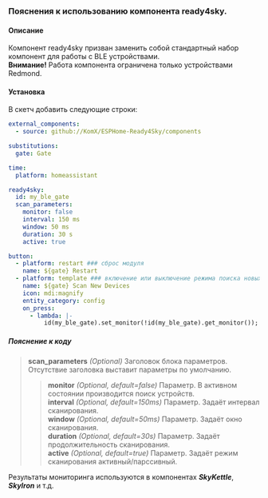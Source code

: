 ### Пояснения к использованию компонента ready4sky.
#### Описание
Компонент ready4sky призван заменить собой стандартный набор компонент для работы с BLE устройствами.  
**Внимание!** Работа компонента ограничена только устройствами Redmond.
#### Установка
В скетч добавить следующие строки:
```yml
external_components:
  - source: github://KomX/ESPHome-Ready4Sky/components

substitutions:
  gate: Gate

time:
  platform: homeassistant 

ready4sky:
  id: my_ble_gate
  scan_parameters:
    monitor: false
    interval: 150 ms 
    window: 50 ms
    duration: 30 s
    active: true

button:
  - platform: restart ### сброс модуля
    name: ${gate} Restart
  - platform: template ### включение или выключение режима поиска новых устройст
    name: ${gate} Scan New Devices
    icon: mdi:magnify
    entity_category: config
    on_press:
      - lambda: |-
          id(my_ble_gate).set_monitor(!id(my_ble_gate).get_monitor());
```
##### Пояснение к коду
>**scan_parameters** *(Optional)* Заголовок блока параметров. Отсутствие заголовка выставит параметры по умолчанию.
>>**monitor** *(Optional, default=false)* Параметр. В активном состоянии производится поиск устройств.  
>>**interval** *(Optional, default=150ms)* Параметр. Задаёт интервал сканирования.  
>>**window** *(Optional, default=50ms)* Параметр. Задаёт окно сканирования.  
>>**duration** *(Optional, default=30s)* Параметр. Задаёт продолжительность сканирования.  
>>**active** *(Optional, default=true)* Параметр. Задаёт режим сканирования активный/парссивный.  

Результаты мониторинга используются в компонентах ***SkyKettle***, ***SkyIron*** и т.д.
